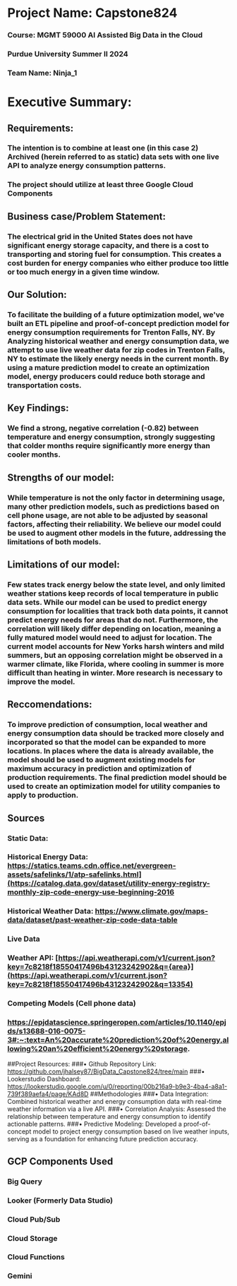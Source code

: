 
# Project Name: Capstone824
### Course: MGMT 59000 AI Assisted Big Data in the Cloud
### Purdue University Summer II 2024
### Team Name: Ninja_1

# Executive Summary: 

## Requirements:
### The intention is to combine at least one (in this case 2) Archived (herein referred to as static) data sets with one live API to analyze energy consumption patterns. 
### The project should utilize at least three Google Cloud Components

## Business case/Problem Statement:
### The electrical grid in the United States does not have significant energy storage capacity, and there is a cost to transporting and storing fuel for consumption. This creates a cost burden for energy companies who either produce too little or too much energy in a given time window. 

## Our Solution:
### To facilitate the building of a future optimization model, we've built an ETL pipeline and proof-of-concept prediction model for energy consumption requirements for Trenton Falls, NY. By Analyzing historical weather and energy consumption data, we attempt to use live weather data for zip codes in Trenton Falls, NY to estimate the likely energy needs in the current month. By using a mature prediction model to create an optimization model, energy producers could reduce both storage and transportation costs.

## Key Findings:
### We find a strong, negative correlation (-0.82) between temperature and energy consumption, strongly suggesting that colder months require significantly more energy than cooler months. 

## Strengths of our model: 
### While temperature is not the only factor in determining usage, many other prediction models, such as predictions based on cell phone usage, are not able to be adjusted by seasonal factors, affecting their reliability. We believe our model could be used to augment other models in the future, addressing the limitations of both models.


## Limitations of our model: 
### Few states track energy below the state level, and only limited weather stations keep records of local temperature in public data sets. While our model can be used to predict energy consumption for localities that track both data points, it cannot predict energy needs for areas that do not. Furthermore, the correlation will likely differ depending on location, meaning a fully matured model would need to adjust for location. The current model accounts for New Yorks harsh winters and mild summers, but an opposing correlation might be observed in a warmer climate, like Florida, where cooling in summer is more difficult than heating in winter. More research is necessary to improve the model.

## Reccomendations: 
### To improve prediction of consumption, local weather and energy consumption data should be tracked more closely and incorporated so that the model can be expanded to more locations. In places where the data is already available, the model should be used to augment existing models for maximum accuracy in prediction and optimization of production requirements. The final prediction model should be used to create an optimization model for utility companies to apply to production.

## Sources
### Static Data:
### Historical Energy Data: https://statics.teams.cdn.office.net/evergreen-assets/safelinks/1/atp-safelinks.html](https://catalog.data.gov/dataset/utility-energy-registry-monthly-zip-code-energy-use-beginning-2016
### Historical Weather Data: https://www.climate.gov/maps-data/dataset/past-weather-zip-code-data-table

### Live Data
### Weather API: [https://api.weatherapi.com/v1/current.json?key=7c8218f18550417496b43123242902&q={area}](https://api.weatherapi.com/v1/current.json?key=7c8218f18550417496b43123242902&q=13354)

### Competing Models (Cell phone data)
### https://epjdatascience.springeropen.com/articles/10.1140/epjds/s13688-016-0075-3#:~:text=An%20accurate%20prediction%20of%20energy,allowing%20an%20efficient%20energy%20storage.

##Project Resources: 
###•	Github Repository Link: https://github.com/jhalsey87/BigData_Capstone824/tree/main 
###•	Lookerstudio Dashboard: https://lookerstudio.google.com/u/0/reporting/00b216a9-b9e3-4ba4-a8a1-739f389aefa4/page/KAd8D 
##Methodologies 
###•	Data Integration: Combined historical weather and energy consumption data with real-time weather information via a live API. 
###•	Correlation Analysis: Assessed the relationship between temperature and energy consumption to identify actionable patterns. 
###•	Predictive Modeling: Developed a proof-of-concept model to project energy consumption based on live weather inputs, serving as a foundation for enhancing future prediction accuracy. 

## GCP Components Used
### Big Query
### Looker (Formerly Data Studio)
### Cloud Pub/Sub
### Cloud Storage
### Cloud Functions
### Gemini

